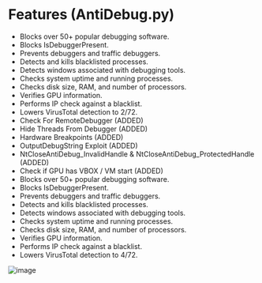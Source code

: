 # Features (AntiDebug.py)
- Blocks over 50+ popular debugging software.
- Blocks IsDebuggerPresent.
- Prevents debuggers and traffic debuggers.
- Detects and kills blacklisted processes.
- Detects windows associated with debugging tools.
- Checks system uptime and running processes.
- Checks disk size, RAM, and number of processors.
- Verifies GPU information.
- Performs IP check against a blacklist.
- Lowers VirusTotal detection to 2/72.
- Check For RemoteDebugger (ADDED)
- Hide Threads From Debugger (ADDED)
- Hardware Breakpoints (ADDED)
- OutputDebugString Exploit (ADDED)
- NtCloseAntiDebug_InvalidHandle & NtCloseAntiDebug_ProtectedHandle (ADDED)
- Check if GPU has VBOX / VM start (ADDED)
- Blocks over 50+ popular debugging software.
- Blocks IsDebuggerPresent.
- Prevents debuggers and traffic debuggers.
- Detects and kills blacklisted processes.
- Detects windows associated with debugging tools.
- Checks system uptime and running processes.
- Checks disk size, RAM, and number of processors.
- Verifies GPU information.
- Performs IP check against a blacklist.
- Lowers VirusTotal detection to 4/72.

![image](https://github.com/ltcflip/AntiDebug/assets/153377701/d7efe775-1116-4c3f-9e26-63caaee751e5)
